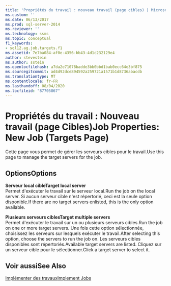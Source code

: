 ```yaml
---
title: 'Propriétés du travail : nouveau travail (page cibles) | Microsoft Docs'
ms.custom: ''
ms.date: 06/13/2017
ms.prod: sql-server-2014
ms.reviewer: ''
ms.technology: ssms
ms.topic: conceptual
f1_keywords:
- sql12.ag.job.targets.f1
ms.assetid: 7e7ba084-af0e-4356-bb43-4d1c232129e4
author: stevestein
ms.author: sstein
ms.openlocfilehash: a7da2e71078badde3bb0bbd1bab0ecc64e3bf875
ms.sourcegitcommit: ad4d92dce894592a259721a1571b1d8736abacdb
ms.translationtype: MT
ms.contentlocale: fr-FR
ms.lasthandoff: 08/04/2020
ms.locfileid: "87705867"
---
```

# <a name="job-properties-new-job-targets-page"></a><span data-ttu-id="860ba-102">Propriétés du travail : Nouveau travail (page Cibles)</span><span class="sxs-lookup"><span data-stu-id="860ba-102">Job Properties: New Job (Targets Page)</span></span>
  <span data-ttu-id="860ba-103">Cette page vous permet de gérer les serveurs cibles pour le travail.</span><span class="sxs-lookup"><span data-stu-id="860ba-103">Use this page to manage the target servers for the job.</span></span>  
  
## <a name="options"></a><span data-ttu-id="860ba-104">Options</span><span class="sxs-lookup"><span data-stu-id="860ba-104">Options</span></span>  
 <span data-ttu-id="860ba-105">**Serveur local cible**</span><span class="sxs-lookup"><span data-stu-id="860ba-105">**Target local server**</span></span>  
 <span data-ttu-id="860ba-106">Permet d'exécuter le travail sur le serveur local.</span><span class="sxs-lookup"><span data-stu-id="860ba-106">Run the job on the local server.</span></span> <span data-ttu-id="860ba-107">Si aucun serveur cible n'est répertorié, ceci est la seule option disponible.</span><span class="sxs-lookup"><span data-stu-id="860ba-107">If there are no target servers enlisted, this is the only option available.</span></span>  
  
 <span data-ttu-id="860ba-108">**Plusieurs serveurs cibles**</span><span class="sxs-lookup"><span data-stu-id="860ba-108">**Target multiple servers**</span></span>  
 <span data-ttu-id="860ba-109">Permet d'exécuter le travail sur un ou plusieurs serveurs cibles.</span><span class="sxs-lookup"><span data-stu-id="860ba-109">Run the job on one or more target servers.</span></span> <span data-ttu-id="860ba-110">Une fois cette option sélectionnée, choisissez les serveurs sur lesquels exécuter le travail.</span><span class="sxs-lookup"><span data-stu-id="860ba-110">After selecting this option, choose the servers to run the job on.</span></span> <span data-ttu-id="860ba-111">Les serveurs cibles disponibles sont répertoriés.</span><span class="sxs-lookup"><span data-stu-id="860ba-111">Available target servers are listed.</span></span> <span data-ttu-id="860ba-112">Cliquez sur un serveur cible pour le sélectionner.</span><span class="sxs-lookup"><span data-stu-id="860ba-112">Click a target server to select it.</span></span>  
  
## <a name="see-also"></a><span data-ttu-id="860ba-113">Voir aussi</span><span class="sxs-lookup"><span data-stu-id="860ba-113">See Also</span></span>  
 [<span data-ttu-id="860ba-114">Implémenter des travaux</span><span class="sxs-lookup"><span data-stu-id="860ba-114">Implement Jobs</span></span>](implement-jobs.md)  
  
  
